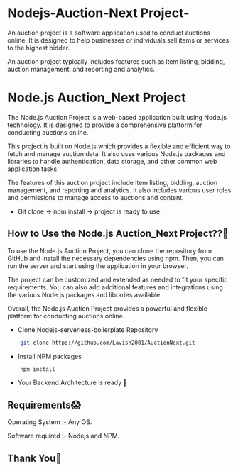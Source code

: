 # Nodejs-Auction-Next Project-

An auction project is a software application used to conduct auctions online. It is designed to help businesses or individuals sell items or services to the highest bidder.

An auction project typically includes features such as item listing, bidding, auction management, and reporting and analytics.


# Node.js Auction_Next Project
The Node.js Auction Project is a web-based application built using Node.js technology. It is designed to provide a comprehensive platform for conducting auctions online.

This project is built on Node.js which provides a flexible and efficient way to fetch and manage auction data. It also uses various Node.js packages and libraries to handle authentication, data storage, and other common web application tasks.

The features of this auction project include item listing, bidding, auction management, and reporting and analytics. It also includes various user roles and permissions to manage access to auctions and content.

- Git clone -> npm install -> project is ready to use.



## How to Use the Node.js Auction_Next Project??🧐

To use the Node.js Auction Project, you can clone the repository from GitHub and install the necessary dependencies using npm. Then, you can run the server and start using the application in your browser.

The project can be customized and extended as needed to fit your specific requirements. You can also add additional features and integrations using the various Node.js packages and libraries available.

Overall, the Node.js Auction Project provides a powerful and flexible platform for conducting auctions online.
- Clone Nodejs-serverless-boilerplate Repository
```bash
    git clone https://github.com/Lavish2001/AuctionNext.git
```
- Install NPM packages 
```bash
    npm install
```
- Your Backend Architecture is ready 🤙

## Requirements😱

 Operating System  :- Any OS.

 Software required :- Nodejs and NPM.


## Thank You🙏
